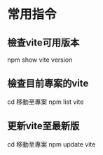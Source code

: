 # 常用指令

## 檢查vite可用版本
npm show vite version

## 檢查目前專案的vite
cd 移動至專案
npm list vite

## 更新vite至最新版
cd 移動至專案
npm update vite